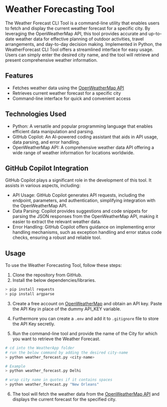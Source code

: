 # Weather Forecasting Tool
The Weather Forecast CLI Tool is a command-line utility that enables users to fetch and display the current weather forecast for a specific city. By leveraging the OpenWeatherMap API, this tool provides accurate and up-to-date weather data for effective planning of outdoor activities, travel arrangements, and day-to-day decision making.
Implemented in Python, the WeatherForecast CLI Tool offers a streamlined interface for easy usage. Users can simply enter the desired city name, and the tool will retrieve and present comprehensive weather information.

## Features
- Fetches weather data using the [OpenWeatherMap API](https://openweathermap.org/api)
- Retrieves current weather forecast for a specific city
- Command-line interface for quick and convenient access

## Technologies Used

- Python: A versatile and popular programming language that enables efficient data manipulation and parsing.
- GitHub Copilot: An AI-powered coding assistant that aids in API usage, data parsing, and error handling.
- OpenWeatherMap API: A comprehensive weather data API offering a wide range of weather information for locations worldwide.

## GitHub Copilot Integration

GitHub Copilot plays a significant role in the development of this tool. It assists in various aspects, including:

- API Usage: GitHub Copilot generates API requests, including the endpoint, parameters, and authentication, simplifying integration with the OpenWeatherMap API.
- Data Parsing: Copilot provides suggestions and code snippets for parsing the JSON responses from the OpenWeatherMap API, making it easier to extract the relevant weather data.
- Error Handling: GitHub Copilot offers guidance on implementing error handling mechanisms, such as exception handling and error status code checks, ensuring a robust and reliable tool.

## Usage

To use the Weather Forecasting Tool, follow these steps:

1. Clone the repository from GitHub.
2. Install the below dependencies/libraries.

```py
> pip install requests
> pip install argparse
```
3. Create a free account on [OpenWeatherMap](https://openweathermap.org) and obtain an API key. Paste the API Key in place of the dummy API_KEY variable.

4. Furthermore you can create a ```.env``` and add it to ```.gitignore``` file to store the API Key secretly.

5. Run the command-line tool and provide the name of the City for which you want to retrieve the Weather Forecast.

```py
# cd into the WeatherApp folder
# run the below command by adding the desired city-name 
> python weather_forecast.py <city-name>

# Example
> python weather_forecast.py Delhi

# wrap city name in quotes if it contains spaces
> python weather_forecast.py "New Orleans"
```

6. The tool will fetch the weather data from the [OpenWeatherMap API](https://openweathermap.org/api) and displays the current forecast for the specified city.
   
